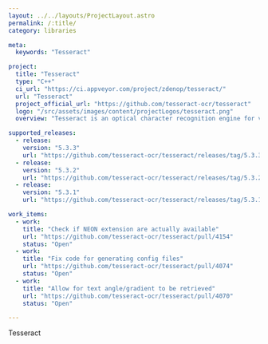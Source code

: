 ```yaml
---
layout: ../../layouts/ProjectLayout.astro
permalink: /:title/
category: libraries

meta:
  keywords: "Tesseract"

project:
  title: "Tesseract"
  type: "C++"
  ci_url: "https://ci.appveyor.com/project/zdenop/tesseract/"
  url: "Tesseract"
  project_official_url: "https://github.com/tesseract-ocr/tesseract"
  logo: "/src/assets/images/content/projectLogos/tesseract.png"
  overview: "Tesseract is an optical character recognition engine for various operating systems.It is free software, released under the Apache License. Originally developed by Hewlett-Packard as proprietary software in the 1980s, it was released as open source in 2005 and development has been sponsored by Google since 2006. Tesseract was in the top three OCR engines in terms of character accuracy in 1995. It is available for Linux, Windows and Mac OS X. Tesseract up to and including version 2 could only accept TIFF images of simple one-column text as inputs. These early versions did not include layout analysis, and so inputting multi-columned text, images, or equations produced garbled output. Since version 3.00 Tesseract has supported output text formatting, hOCR positional information and page-layout analysis. Support for a number of new image formats was added using the Leptonica library. Tesseract can detect whether text is monospaced or proportionally spaced."

supported_releases:
  - release:
    version: "5.3.3"
    url: "https://github.com/tesseract-ocr/tesseract/releases/tag/5.3.3"
  - release:
    version: "5.3.2"
    url: "https://github.com/tesseract-ocr/tesseract/releases/tag/5.3.2"
  - release:
    version: "5.3.1"
    url: "https://github.com/tesseract-ocr/tesseract/releases/tag/5.3.1"

work_items:
  - work:
    title: "Check if NEON extension are actually available"
    url: "https://github.com/tesseract-ocr/tesseract/pull/4154"
    status: "Open"
  - work:
    title: "Fix code for generating config files"
    url: "https://github.com/tesseract-ocr/tesseract/pull/4074"
    status: "Open"
  - work:
    title: "Allow for text angle/gradient to be retrieved"
    url: "https://github.com/tesseract-ocr/tesseract/pull/4070"
    status: "Open"

---
```


<p>Tesseract</p>
